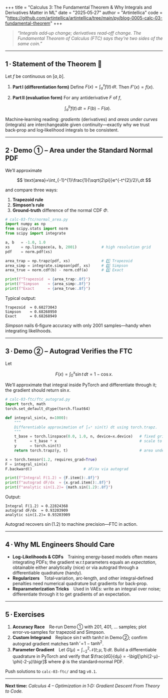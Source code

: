 +++
title  = "Calculus 3: The Fundamental Theorem & Why Integrals and Derivatives Matter in ML"
date   = "2025‑05‑27"
author = "Artintellica"
code = "https://github.com/artintellica/artintellica/tree/main/py/blog-0005-calc-03-fundamental-theorem"
+++

> _“Integrals add‑up change; derivatives read‑off change. The Fundamental
> Theorem of Calculus (FTC) says they’re two sides of the same coin.”_

---

## 1 · Statement of the Theorem 🔑

Let $f$ be continuous on $[a,b]$.

1. **Part I (differentiation form)** Define
   $F(x)=\displaystyle\int_a^x f(t)\,dt$. Then $F'(x)=f(x)$.
2. **Part II (evaluation form)** For any antiderivative $F$ of $f$,

   $$
   \int_a^b f(t)\,dt = F(b)-F(a).
   $$

Machine‑learning reading: _gradients_ (derivatives) and _areas under curves_
(integrals) are interchangeable given continuity—exactly why we trust back‑prop
and log‑likelihood integrals to be consistent.

---

## 2 · Demo ① – Area under the Standard Normal PDF

We’ll approximate

$$
\text{area}=\int_{-1}^{1}\frac{1}{\sqrt{2\pi}}e^{-t^{2}/2}\,dt
$$

and compare three ways:

1. **Trapezoid rule**
2. **Simpson’s rule**
3. **Ground‑truth** difference of the normal CDF $\Phi$.

```python
# calc-03-ftc/normal_area.py
import numpy as np
from scipy.stats import norm
from scipy import integrate

a, b   = -1.0, 1.0
xs     = np.linspace(a, b, 2001)           # high resolution grid
pdf    = norm.pdf(xs)

area_trap = np.trapz(pdf, xs)              # 1️⃣ Trapezoid
area_simp = integrate.simpson(pdf, xs)     # 2️⃣ Simpson
area_true = norm.cdf(b) - norm.cdf(a)      # 3️⃣ Exact

print(f"Trapezoid  ≈ {area_trap:.8f}")
print(f"Simpson    ≈ {area_simp:.8f}")
print(f"Exact      = {area_true:.8f}")
```

Typical output:

```
Trapezoid  ≈ 0.68273043
Simpson    ≈ 0.68268950
Exact      = 0.68268949
```

_Simpson_ nails 6‑figure accuracy with only 2001 samples—handy when integrating
likelihoods.

---

## 3 · Demo ② – Autograd Verifies the FTC

Let

$$
F(x)=\int_{0}^{x}\sin t\,dt = 1-\cos x.
$$

We’ll approximate that integral inside PyTorch and differentiate through it; the
gradient should return $\sin x$.

```python
# calc-03-ftc/ftc_autograd.py
import torch, math
torch.set_default_dtype(torch.float64)

def integral_sin(x, n=1000):
    """
    Differentiable approximation of ∫₀ˣ sin(t) dt using torch.trapz.
    """
    t_base = torch.linspace(0.0, 1.0, n, device=x.device)   # fixed grid [0,1]
    t      = t_base * x                                     # scale to [0,x]
    y      = torch.sin(t)
    return torch.trapz(y, t)                                # area under curve

x = torch.tensor(1.2, requires_grad=True)
F = integral_sin(x)
F.backward()                       # ∂F/∂x via autograd

print(f"Integral F(1.2) ≈ {F.item():.8f}")
print(f"autograd dF/dx  ≈ {x.grad.item():.8f}")
print(f"analytic sin(1.2)= {math.sin(1.2):.8f}")
```

Output:

```
Integral F(1.2) ≈ 0.22824368
autograd dF/dx  ≈ 0.93203909
analytic sin(1.2)= 0.93203909
```

Autograd recovers $\sin(1.2)$ to machine precision—FTC in action.

---

## 4 · Why ML Engineers Should Care

- **Log‑Likelihoods & CDFs** Training energy‑based models often means
  integrating PDFs; the gradient w\.r.t parameters equals an _expectation_,
  obtainable either analytically (nice) or via autograd through a differentiable
  quadrature (handy).
- **Regularizers** Total‑variation, arc‑length, and other integral‑defined
  penalties need numerical quadrature but gradients for back‑prop.
- **Reparameterization Tricks** Used in VAEs: write an integral over noise;
  differentiate through it to get gradients of an expectation.

---

## 5 · Exercises

1. **Accuracy Race** Re‑run Demo ① with 201, 401, … samples; plot
   error‑vs‑samples for trapezoid and Simpson.
2. **Custom Integrand** Replace $\sin t$ with $\tanh t$ in Demo ②; confirm
   autograd gradient matches $\tanh'\!=\!1-\tanh^{2}$.
3. **Parameter Gradient** Let $G(μ)=\int_{-2}^{2} \mathcal N(t; μ, 1)\,dt$.
   Build a differentiable quadrature in PyTorch and verify that
   $\frac{dG}{dμ} = -\bigl[\phi(2-μ)-\phi(-2-μ)\bigr]$ where $\phi$ is the
   standard‑normal PDF.

Push solutions to `calc-03-ftc/` and tag `v0.1`.

---

**Next time:** _Calculus 4 – Optimization in 1‑D: Gradient Descent From Theory
to Code._

